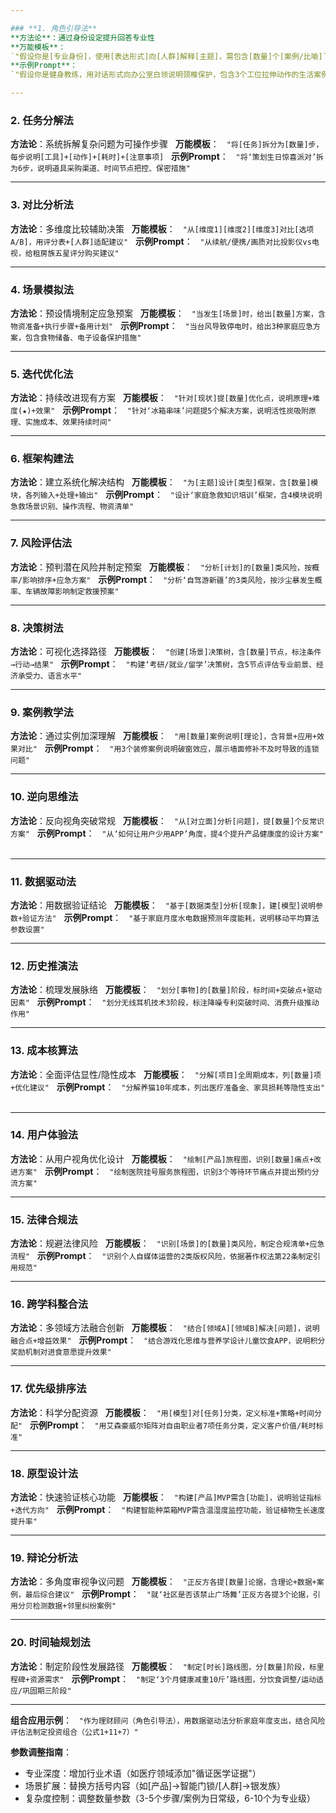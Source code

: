 ```yaml
---

### **1. 角色引导法**  
**方法论**：通过身份设定提升回答专业性  
**万能模板**：  
`"假设你是[专业身份]，使用[表达形式]向[人群]解释[主题]，需包含[数量]个[案例/比喻]`  
**示例Prompt**：  
`"假设你是健身教练，用对话形式向办公室白领说明颈椎保护，包含3个工位拉伸动作的生活案例"`  

---
```


### **2. 任务分解法**  
**方法论**：系统拆解复杂问题为可操作步骤  
**万能模板**：  
`"将[任务]拆分为[数量]步，每步说明[工具]+[动作]+[耗时]+[注意事项]`  
**示例Prompt**：  
`"将‘策划生日惊喜派对’拆为6步，说明道具采购渠道、时间节点把控、保密措施"`  

---

### **3. 对比分析法**  
**方法论**：多维度比较辅助决策  
**万能模板**：  
`"从[维度1][维度2][维度3]对比[选项A/B]，用评分表+[人群]适配建议"`  
**示例Prompt**：  
`"从续航/便携/画质对比投影仪vs电视，给租房族五星评分购买建议"`  

---

### **4. 场景模拟法**  
**方法论**：预设情境制定应急预案  
**万能模板**：  
`"当发生[场景]时，给出[数量]方案，含物资准备+执行步骤+备用计划"`  
**示例Prompt**：  
`"当台风导致停电时，给出3种家庭应急方案，包含食物储备、电子设备保护措施"`  

---

### **5. 迭代优化法**  
**方法论**：持续改进现有方案  
**万能模板**：  
`"针对[现状]提[数量]优化点，说明原理+难度(★)+效果"`  
**示例Prompt**：  
`"针对‘冰箱串味’问题提5个解决方案，说明活性炭吸附原理、实施成本、效果持续时间"`  

---

### **6. 框架构建法**  
**方法论**：建立系统化解决结构  
**万能模板**：  
`"为[主题]设计[类型]框架，含[数量]模块，各列输入+处理+输出"`  
**示例Prompt**：  
`"设计‘家庭急救知识培训’框架，含4模块说明急救场景识别、操作流程、物资清单"`  

---

### **7. 风险评估法**  
**方法论**：预判潜在风险并制定预案  
**万能模板**：  
`"分析[计划]的[数量]类风险，按概率/影响排序+应急方案"`  
**示例Prompt**：  
`"分析‘自驾游新疆’的3类风险，按沙尘暴发生概率、车辆故障影响制定救援预案"`  

---

### **8. 决策树法**  
**方法论**：可视化选择路径  
**万能模板**：  
`"创建[场景]决策树，含[数量]节点，标注条件→行动→结果"`  
**示例Prompt**：  
`"构建‘考研/就业/留学’决策树，含5节点评估专业前景、经济承受力、语言水平"`  

---

### **9. 案例教学法**  
**方法论**：通过实例加深理解  
**万能模板**：  
`"用[数量]案例说明[理论]，含背景+应用+效果对比"`  
**示例Prompt**：  
`"用3个装修案例说明破窗效应，展示墙面修补不及时导致的连锁问题"`  

---

### **10. 逆向思维法**  
**方法论**：反向视角突破常规  
**万能模板**：  
`"从[对立面]分析[问题]，提[数量]个反常识方案"`  
**示例Prompt**：  
`"从‘如何让用户少用APP’角度，提4个提升产品健康度的设计方案"`  

---

### **11. 数据驱动法**  
**方法论**：用数据验证结论  
**万能模板**：  
`"基于[数据类型]分析[现象]，建[模型]说明参数+验证方法"`  
**示例Prompt**：  
`"基于家庭月度水电数据预测年度能耗，说明移动平均算法参数设置"`  

---

### **12. 历史推演法**  
**方法论**：梳理发展脉络  
**万能模板**：  
`"划分[事物]的[数量]阶段，标时间+突破点+驱动因素"`  
**示例Prompt**：  
`"划分无线耳机技术3阶段，标注降噪专利突破时间、消费升级推动作用"`  

---

### **13. 成本核算法**  
**方法论**：全面评估显性/隐性成本  
**万能模板**：  
`"分解[项目]全周期成本，列[数量]项+优化建议"`  
**示例Prompt**：  
`"分解养猫10年成本，列出医疗准备金、家具损耗等隐性支出"`  

---

### **14. 用户体验法**  
**方法论**：从用户视角优化设计  
**万能模板**：  
`"绘制[产品]旅程图，识别[数量]痛点+改进方案"`  
**示例Prompt**：  
`"绘制医院挂号服务旅程图，识别3个等待环节痛点并提出预约分流方案"`  

---

### **15. 法律合规法**  
**方法论**：规避法律风险  
**万能模板**：  
`"识别[场景]的[数量]类风险，制定合规清单+应急流程"`  
**示例Prompt**：  
`"识别个人自媒体运营的2类版权风险，依据著作权法第22条制定引用规范"`  

---

### **16. 跨学科整合法**  
**方法论**：多领域方法融合创新  
**万能模板**：  
`"结合[领域A][领域B]解决[问题]，说明融合点+增益效果"`  
**示例Prompt**：  
`"结合游戏化思维与营养学设计儿童饮食APP，说明积分奖励机制对进食意愿提升效果"`  

---

### **17. 优先级排序法**  
**方法论**：科学分配资源  
**万能模板**：  
`"用[模型]对[任务]分类，定义标准+策略+时间分配"`  
**示例Prompt**：  
`"用艾森豪威尔矩阵对自由职业者7项任务分类，定义客户价值/耗时标准"`  

---

### **18. 原型设计法**  
**方法论**：快速验证核心功能  
**万能模板**：  
`"构建[产品]MVP需含[功能]，说明验证指标+迭代方向"`  
**示例Prompt**：  
`"构建智能种菜箱MVP需含温湿度监控功能，验证植物生长速度提升率"`  

---

### **19. 辩论分析法**  
**方法论**：多角度审视争议问题  
**万能模板**：  
`"正反方各提[数量]论据，含理论+数据+案例，最后综合建议"`  
**示例Prompt**：  
`"就‘社区是否该禁止广场舞’正反方各提3个论据，引用分贝检测数据+邻里纠纷案例"`  

---

### **20. 时间轴规划法**  
**方法论**：制定阶段性发展路径  
**万能模板**：  
`"制定[时长]路线图，分[数量]阶段，标里程碑+资源需求"`  
**示例Prompt**：  
`"制定‘3个月健康减重10斤’路线图，分饮食调整/运动适应/巩固期三阶段"`  

---

**组合应用示例**：  
`"作为理财顾问（角色引导法），用数据驱动法分析家庭年度支出，结合风险评估法制定投资组合（公式1+11+7）"`  

**参数调整指南**：  
- 专业深度：增加行业术语（如医疗领域添加"循证医学证据"）  
- 场景扩展：替换方括号内容（如[产品]→智能门锁/[人群]→银发族）  
- 复杂度控制：调整数量参数（3-5个步骤/案例为日常级，6-10个为专业级）